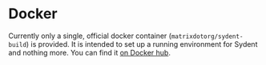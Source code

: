 # Docker

Currently only a single, official docker container
(`matrixdotorg/sydent-build`) is provided. It is intended to set up a running
environment for Sydent and nothing more. You can find it [on Docker
hub](https://hub.docker.com/r/matrixdotorg/sydent-build).

